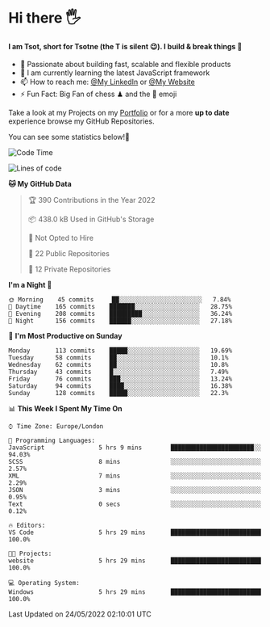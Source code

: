 # Hi there :raised_hand_with_fingers_splayed:
#### I am Tsot, short for Tsotne (the T is silent :wink:). I build & break things :space_invader:
- :telescope: Passionate about building fast, scalable and flexible products
- :seedling: I am currently learning the latest JavaScript framework 
- :mailbox: How to reach me: [@My LinkedIn](https://www.linkedin.com/in/tsotne-gvadzabia/) or [@My Website](https://tsotne.co.uk/contact)
- :zap: Fun Fact: Big Fan of chess ♟ and the 👾 emoji

Take a look at my Projects on my [Portfolio](https://tsotne.co.uk/) or for a more **up to date** experience browse my GitHub Repositories.

You can see some statistics below!:space_invader:
<!--START_SECTION:waka-->
![Code Time](http://img.shields.io/badge/Code%20Time-0%20secs-blue)

![Lines of code](https://img.shields.io/badge/From%20Hello%20World%20I%27ve%20Written-2%20Million%20lines%20of%20code-blue)

**🐱 My GitHub Data** 

> 🏆 390 Contributions in the Year 2022
 > 
> 📦 438.0 kB Used in GitHub's Storage 
 > 
> 🚫 Not Opted to Hire
 > 
> 📜 22 Public Repositories 
 > 
> 🔑 12 Private Repositories  
 > 
**I'm a Night 🦉** 

```text
🌞 Morning    45 commits     ██░░░░░░░░░░░░░░░░░░░░░░░   7.84% 
🌆 Daytime    165 commits    ███████░░░░░░░░░░░░░░░░░░   28.75% 
🌃 Evening    208 commits    █████████░░░░░░░░░░░░░░░░   36.24% 
🌙 Night      156 commits    ██████░░░░░░░░░░░░░░░░░░░   27.18%

```
📅 **I'm Most Productive on Sunday** 

```text
Monday       113 commits    █████░░░░░░░░░░░░░░░░░░░░   19.69% 
Tuesday      58 commits     ██░░░░░░░░░░░░░░░░░░░░░░░   10.1% 
Wednesday    62 commits     ██░░░░░░░░░░░░░░░░░░░░░░░   10.8% 
Thursday     43 commits     █░░░░░░░░░░░░░░░░░░░░░░░░   7.49% 
Friday       76 commits     ███░░░░░░░░░░░░░░░░░░░░░░   13.24% 
Saturday     94 commits     ████░░░░░░░░░░░░░░░░░░░░░   16.38% 
Sunday       128 commits    █████░░░░░░░░░░░░░░░░░░░░   22.3%

```


📊 **This Week I Spent My Time On** 

```text
⌚︎ Time Zone: Europe/London

💬 Programming Languages: 
JavaScript               5 hrs 9 mins        ███████████████████████░░   94.03% 
SCSS                     8 mins              ░░░░░░░░░░░░░░░░░░░░░░░░░   2.57% 
XML                      7 mins              ░░░░░░░░░░░░░░░░░░░░░░░░░   2.29% 
JSON                     3 mins              ░░░░░░░░░░░░░░░░░░░░░░░░░   0.95% 
Text                     0 secs              ░░░░░░░░░░░░░░░░░░░░░░░░░   0.12%

🔥 Editors: 
VS Code                  5 hrs 29 mins       █████████████████████████   100.0%

🐱‍💻 Projects: 
website                  5 hrs 29 mins       █████████████████████████   100.0%

💻 Operating System: 
Windows                  5 hrs 29 mins       █████████████████████████   100.0%

```


 Last Updated on 24/05/2022 02:10:01 UTC
<!--END_SECTION:waka-->
